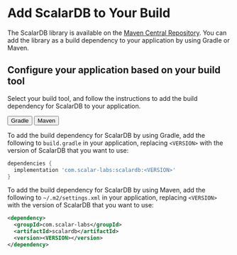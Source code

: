 # Add ScalarDB to Your Build

The ScalarDB library is available on the [Maven Central Repository](https://mvnrepository.com/artifact/com.scalar-labs/scalardb). You can add the library as a build dependency to your application by using Gradle or Maven.

## Configure your application based on your build tool

Select your build tool, and follow the instructions to add the build dependency for ScalarDB to your application.

<div id="tabset-1">
<div class="tab">
  <button class="tablinks" onclick="openTab(event, 'Gradle', 'tabset-1')" id="defaultOpen-1">Gradle</button>
  <button class="tablinks" onclick="openTab(event, 'Maven', 'tabset-1')">Maven</button>
</div>

<div id="Gradle" class="tabcontent" markdown="1">

To add the build dependency for ScalarDB by using Gradle, add the following to `build.gradle` in your application, replacing `<VERSION>` with the version of ScalarDB that you want to use:

```gradle
dependencies {
  implementation 'com.scalar-labs:scalardb:<VERSION>'
}
```
</div>
<div id="Maven" class="tabcontent" markdown="1">

To add the build dependency for ScalarDB by using Maven, add the following to `~/.m2/settings.xml` in your application, replacing `<VERSION>` with the version of ScalarDB that you want to use:

```xml
<dependency>
  <groupId>com.scalar-labs</groupId>
  <artifactId>scalardb</artifactId>
  <version><VERSION></version>
</dependency>
```
</div>
</div>
